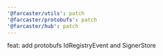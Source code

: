 ```yaml
---
'@farcaster/utils': patch
'@farcaster/protobufs': patch
'@farcaster/hub': patch
---
```


feat: add protobufs IdRegistryEvent and SignerStore
